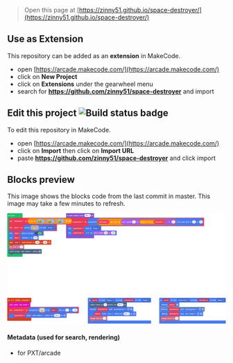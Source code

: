  


> Open this page at [https://zinny51.github.io/space-destroyer/](https://zinny51.github.io/space-destroyer/)

## Use as Extension

This repository can be added as an **extension** in MakeCode.

* open [https://arcade.makecode.com/](https://arcade.makecode.com/)
* click on **New Project**
* click on **Extensions** under the gearwheel menu
* search for **https://github.com/zinny51/space-destroyer** and import

## Edit this project ![Build status badge](https://github.com/zinny51/space-destroyer/workflows/MakeCode/badge.svg)

To edit this repository in MakeCode.

* open [https://arcade.makecode.com/](https://arcade.makecode.com/)
* click on **Import** then click on **Import URL**
* paste **https://github.com/zinny51/space-destroyer** and click import

## Blocks preview

This image shows the blocks code from the last commit in master.
This image may take a few minutes to refresh.

![A rendered view of the blocks](https://github.com/zinny51/space-destroyer/raw/master/.github/makecode/blocks.png)

#### Metadata (used for search, rendering)

* for PXT/arcade
<script src="https://makecode.com/gh-pages-embed.js"></script><script>makeCodeRender("{{ site.makecode.home_url }}", "{{ site.github.owner_name }}/{{ site.github.repository_name }}");</script>
